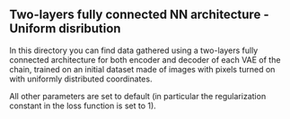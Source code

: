 ## Two-layers fully connected NN architecture - Uniform disribution

In this directory you can find data gathered using a two-layers
fully connected architecture for both encoder and decoder of each 
VAE of the chain, trained on an initial dataset made of images 
with pixels turned on with uniformly distributed coordinates.

All other parameters are set to default (in particular the
regularization constant in the loss function is set to 1).
